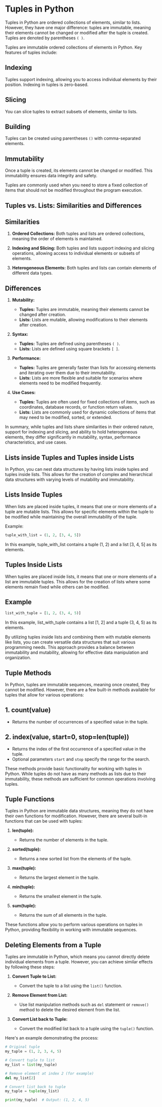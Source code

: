 # Tuples in Python

Tuples in Python are ordered collections of elements, similar to lists. However, they have one major difference: tuples are immutable, meaning their elements cannot be changed or modified after the tuple is created. Tuples are denoted by parentheses `( )`.

Tuples are immutable ordered collections of elements in Python. Key features of tuples include:

## Indexing

Tuples support indexing, allowing you to access individual elements by their position. Indexing in tuples is zero-based.

## Slicing

You can slice tuples to extract subsets of elements, similar to lists.

## Building

Tuples can be created using parentheses `()` with comma-separated elements.

## Immutability

Once a tuple is created, its elements cannot be changed or modified. This immutability ensures data integrity and safety.

Tuples are commonly used when you need to store a fixed collection of items that should not be modified throughout the program execution.

## Tuples vs. Lists: Similarities and Differences

## Similarities

1. **Ordered Collections:** Both tuples and lists are ordered collections, meaning the order of elements is maintained.

2. **Indexing and Slicing:** Both tuples and lists support indexing and slicing operations, allowing access to individual elements or subsets of elements.

3. **Heterogeneous Elements:** Both tuples and lists can contain elements of different data types.

## Differences

1. **Mutability:**
   - **Tuples:** Tuples are immutable, meaning their elements cannot be changed after creation.
   - **Lists:** Lists are mutable, allowing modifications to their elements after creation.

2. **Syntax:**
   - **Tuples:** Tuples are defined using parentheses `( )`.
   - **Lists:** Lists are defined using square brackets `[ ]`.

3. **Performance:**
   - **Tuples:** Tuples are generally faster than lists for accessing elements and iterating over them due to their immutability.
   - **Lists:** Lists are more flexible and suitable for scenarios where elements need to be modified frequently.

4. **Use Cases:**
   - **Tuples:** Tuples are often used for fixed collections of items, such as coordinates, database records, or function return values.
   - **Lists:** Lists are commonly used for dynamic collections of items that may need to be modified, sorted, or extended.

In summary, while tuples and lists share similarities in their ordered nature, support for indexing and slicing, and ability to hold heterogeneous elements, they differ significantly in mutability, syntax, performance characteristics, and use cases.

## Lists inside Tuples and Tuples inside Lists

In Python, you can nest data structures by having lists inside tuples and tuples inside lists. This allows for the creation of complex and hierarchical data structures with varying levels of mutability and immutability.

## Lists Inside Tuples

When lists are placed inside tuples, it means that one or more elements of a tuple are mutable lists. This allows for specific elements within the tuple to be modified while maintaining the overall immutability of the tuple.

Example:

```python
tuple_with_list = (1, 2, [3, 4, 5])
```

In this example, tuple_with_list contains a tuple (1, 2) and a list [3, 4, 5] as its elements.

## Tuples Inside Lists

When tuples are placed inside lists, it means that one or more elements of a list are immutable tuples. This allows for the creation of lists where some elements remain fixed while others can be modified.

## Example

```python
list_with_tuple = [1, 2, (3, 4, 5)]
```

In this example, list_with_tuple contains a list [1, 2] and a tuple (3, 4, 5) as its elements.

By utilizing tuples inside lists and combining them with mutable elements like lists, you can create versatile data structures that suit various programming needs. This approach provides a balance between immutability and mutability, allowing for effective data manipulation and organization.

## Tuple Methods

In Python, tuples are immutable sequences, meaning once created, they cannot be modified. However, there are a few built-in methods available for tuples that allow for various operations:

## 1. count(value)

- Returns the number of occurrences of a specified value in the tuple.

## 2. index(value, start=0, stop=len(tuple))

- Returns the index of the first occurrence of a specified value in the tuple.
- Optional parameters `start` and `stop` specify the range for the search.

These methods provide basic functionality for working with tuples in Python. While tuples do not have as many methods as lists due to their immutability, these methods are sufficient for common operations involving tuples.

## Tuple Functions

Tuples in Python are immutable data structures, meaning they do not have their own functions for modification. However, there are several built-in functions that can be used with tuples:

1. **len(tuple):**
   - Returns the number of elements in the tuple.

2. **sorted(tuple):**
   - Returns a new sorted list from the elements of the tuple.

3. **max(tuple):**
   - Returns the largest element in the tuple.

4. **min(tuple):**
   - Returns the smallest element in the tuple.

5. **sum(tuple):**
   - Returns the sum of all elements in the tuple.

These functions allow you to perform various operations on tuples in Python, providing flexibility in working with immutable sequences.

## Deleting Elements from a Tuple

Tuples are immutable in Python, which means you cannot directly delete individual elements from a tuple. However, you can achieve similar effects by following these steps:

1. **Convert Tuple to List:**
   - Convert the tuple to a list using the `list()` function.

2. **Remove Element from List:**
   - Use list manipulation methods such as `del` statement or `remove()` method to delete the desired element from the list.

3. **Convert List back to Tuple:**
   - Convert the modified list back to a tuple using the `tuple()` function.

Here's an example demonstrating the process:

```python
# Original tuple
my_tuple = (1, 2, 3, 4, 5)

# Convert tuple to list
my_list = list(my_tuple)

# Remove element at index 2 (for example)
del my_list[2]

# Convert list back to tuple
my_tuple = tuple(my_list)

print(my_tuple)  # Output: (1, 2, 4, 5)
```
